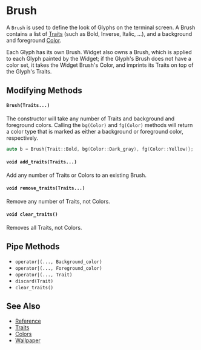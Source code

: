 # Brush

A `Brush` is used to define the look of Glyphs on the terminal screen.  A
Brush contains a list of [Traits](traits.md) (such as Bold, Inverse, Italic,
...), and a background and foreground [Color](colors.md).

Each Glyph has its own Brush. Widget also owns a Brush, which is applied to each
Glyph painted by the Widget; if the Glyph's Brush does not have a color set, it
takes the Widget Brush's Color, and imprints its Traits on top of the Glyph's
Traits.

## Modifying Methods

#### `Brush(Traits...)`

The constructor will take any number of Traits and background and foreground
colors. Calling the `bg(Color)` and `fg(Color)` methods will return a color type
that is marked as either a background or foreground color, respectively.

```cpp
auto b = Brush{Trait::Bold, bg(Color::Dark_gray), fg(Color::Yellow)};
```

#### `void add_traits(Traits...)`

Add any number of Traits or Colors to an existing Brush.

#### `void remove_traits(Traits...)`

Remove any number of Traits, not Colors.

#### `void clear_traits()`

Removes all Traits, not Colors.

## Pipe Methods

- `operator|(..., Background_color)`
- `operator|(..., Foreground_color)`
- `operator|(..., Trait)`
- `discard(Trait)`
- `clear_traits()`

## See Also

- [Reference](https://a-n-t-h-o-n-y.github.io/TermOx/classox_1_1Brush.html)
- [Traits](traits.md)
- [Colors](colors.md)
- [Wallpaper](wallpaper.md)
